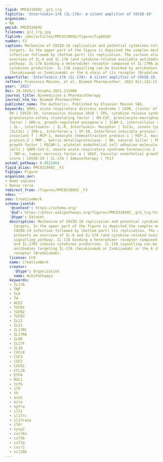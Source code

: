 ```yaml
---
figid: PMC8318692__gr2_lrg
figtitle: 'Interleukin-17A (IL-17A): A silent amplifier of COVID-19'
organisms:
- NA
pmcid: PMC8318692
filename: gr2_lrg.jpg
figlink: /pmc/articles/PMC8318692/figure/fig0010/
number: F2
caption: Mechanism of COVID-19 replication and potential cytokines-related therapeutic
  targets. In the upper part of the figure is depicted the complex mechanism of COVID-19
  infection followed by (bottom part) its replication. The cartoon also presents an
  overview of IL-6 and IL-17A (and cytokine-related available antibodies) signalling
  pathway. IL-17A binding a heterodimer receptor composed of IL-17RA and IL-17RC induces
  cytokines production. IL-17A signalling can.be blocked by antibodies targeting IL-17A
  (Secukinumab or Ixekizumab) or the A chain of its receptor (Brodalumab).
papertitle: 'Interleukin-17A (IL-17A): A silent amplifier of COVID-19.'
reftext: Francesco Maione, et al. Biomed Pharmacother. 2021 Oct;142:111980-111980.
year: '2021'
doi: 10.1016/j.biopha.2021.111980
journal_title: Biomedicine & Pharmacotherapy
journal_nlm_ta: Biomed Pharmacother
publisher_name: The Author(s). Published by Elsevier Masson SAS.
keywords: ARDS, acute respiratory distress syndrome | CD99, cluster of differentiation
  99 | COVID-19, Coronavirus disease 2019 | CRS, cytokine release syndrome | G-CSF,
  granulocyte-colony stimulating factor | GM-CSF, granulocyte-macrophage colony-stimulating
  factor | GRO-α, growth-regulated oncogene-α | ICAM-1, intercellular adhesion molecule-1
  | IL-, interleukin- | IL-R, Interleukin- Receptor | ILC3s, innate lymphoid cells
  (ILC3s) | IFN-γ, Interferon-γ | IP-10, Interferon-inducible protein-10 | MAIT, mucosal-associated
  invariant T | MCP-1, monocyte chemoattractant protein-1 | MIP-2, macrophage inflammatory
  protein-2 | MMP-, matrix metalloproteinase- | NK, natural killer | PDGF, platelet-derived
  growth factor | PECAM-1, platelet endothelial cell adhesion molecule-1 | PMNs, polymorphonuclear
  cells | SARS-CoV-2, severe acute respiratory syndrome Coronavirus 2 | Th, T-helper
  | TNF-α, tumour necrosis factor-α | VEGF, Vascular endothelial growth factor | Cytokine
  storm | COVID-19 | IL-17A | Immunotherapy | Th17
automl_pathway: 0.9521663
figid_alias: PMC8318692__F2
figtype: Figure
organisms_ner:
- Homo sapiens
- Danio rerio
redirect_from: /figures/PMC8318692__F2
ndex: ''
seo: CreativeWork
schema-jsonld:
  '@context': https://schema.org/
  '@id': https://pfocr.wikipathways.org/figures/PMC8318692__gr2_lrg.html
  '@type': Dataset
  description: Mechanism of COVID-19 replication and potential cytokines-related therapeutic
    targets. In the upper part of the figure is depicted the complex mechanism of
    COVID-19 infection followed by (bottom part) its replication. The cartoon also
    presents an overview of IL-6 and IL-17A (and cytokine-related available antibodies)
    signalling pathway. IL-17A binding a heterodimer receptor composed of IL-17RA
    and IL-17RC induces cytokines production. IL-17A signalling can.be blocked by
    antibodies targeting IL-17A (Secukinumab or Ixekizumab) or the A chain of its
    receptor (Brodalumab).
  license: CC0
  name: CreativeWork
  creator:
    '@type': Organization
    name: WikiPathways
  keywords:
  - IL17A
  - TNF
  - IL6
  - TH
  - ACE2
  - TGFB1
  - TGFB2
  - TGFB3
  - IL22
  - IL21
  - IL17RC
  - IL17RA
  - IL6R
  - IL17F
  - IL18
  - CXCL8
  - CSF3
  - CSF2
  - CXCR2
  - CCL20
  - ETFA
  - MUC1
  - tnfb
  - il6
  - th
  - ace2
  - kita
  - ngfra
  - il21
  - il17rc
  - il17ra1a
  - il6r
  - sycp2
  - cxcl8a
  - csf3b
  - csf3a
  - cxcr2
  - ccl20b
---
```

